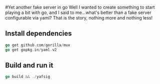 #Yet another fake server in go
Well I wanted to create something to start playing a bit with go, and I said to me...what's better than a fake server configurable via yaml? That is the story, nothing more and nothing less!

## Install dependencies
```go
go get github.com/gorilla/mux
go get gopkg.in/yaml.v2
```

## Build and run it
```go
go build && ./yafsig
```
